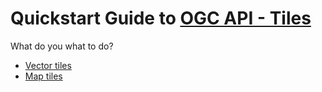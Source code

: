 # Quickstart Guide to [OGC API - Tiles](https://github.com/opengeospatial/OGC-API-Tiles)

What do you what to do?
* [Vector tiles](VectorTiles.md)
* [Map tiles](MapTiles.md)
